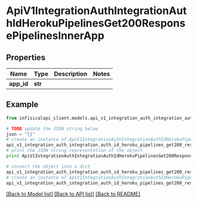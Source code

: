 # ApiV1IntegrationAuthIntegrationAuthIdHerokuPipelinesGet200ResponsePipelinesInnerApp


## Properties
Name | Type | Description | Notes
------------ | ------------- | ------------- | -------------
**app_id** | **str** |  | 

## Example

```python
from infisicalapi_client.models.api_v1_integration_auth_integration_auth_id_heroku_pipelines_get200_response_pipelines_inner_app import ApiV1IntegrationAuthIntegrationAuthIdHerokuPipelinesGet200ResponsePipelinesInnerApp

# TODO update the JSON string below
json = "{}"
# create an instance of ApiV1IntegrationAuthIntegrationAuthIdHerokuPipelinesGet200ResponsePipelinesInnerApp from a JSON string
api_v1_integration_auth_integration_auth_id_heroku_pipelines_get200_response_pipelines_inner_app_instance = ApiV1IntegrationAuthIntegrationAuthIdHerokuPipelinesGet200ResponsePipelinesInnerApp.from_json(json)
# print the JSON string representation of the object
print ApiV1IntegrationAuthIntegrationAuthIdHerokuPipelinesGet200ResponsePipelinesInnerApp.to_json()

# convert the object into a dict
api_v1_integration_auth_integration_auth_id_heroku_pipelines_get200_response_pipelines_inner_app_dict = api_v1_integration_auth_integration_auth_id_heroku_pipelines_get200_response_pipelines_inner_app_instance.to_dict()
# create an instance of ApiV1IntegrationAuthIntegrationAuthIdHerokuPipelinesGet200ResponsePipelinesInnerApp from a dict
api_v1_integration_auth_integration_auth_id_heroku_pipelines_get200_response_pipelines_inner_app_from_dict = ApiV1IntegrationAuthIntegrationAuthIdHerokuPipelinesGet200ResponsePipelinesInnerApp.from_dict(api_v1_integration_auth_integration_auth_id_heroku_pipelines_get200_response_pipelines_inner_app_dict)
```
[[Back to Model list]](../README.md#documentation-for-models) [[Back to API list]](../README.md#documentation-for-api-endpoints) [[Back to README]](../README.md)


